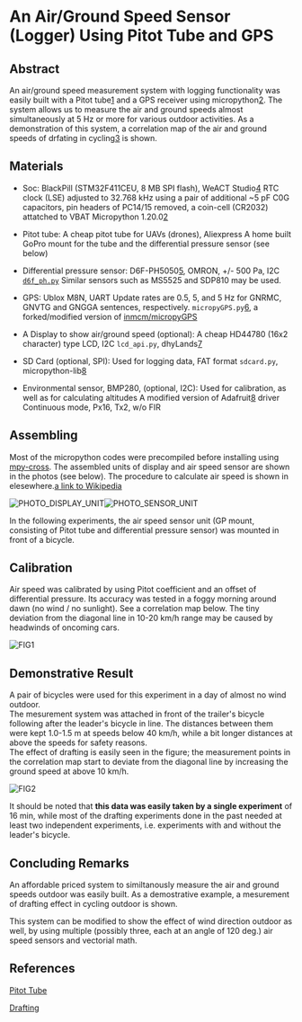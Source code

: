 # An Air/Ground Speed Sensor (Logger) Using Pitot Tube and GPS


## Abstract


An air/ground speed measurement system with logging functionality was easily built 
with a Pitot tube[1](https://en.wikipedia.org/wiki/Pitot_tube) and a GPS receiver using micropython[2](https://micropython.org/).  The system allows us 
to measure the air and ground speeds almost simultaneously at 5 Hz or more for various 
outdoor activities.  As a demonstration of this system, a correlation map of the air 
and ground speeds of drfating in cycling[3](https://en.wikipedia.org/wiki/Drafting_(aerodynamics)) is shown.


## Materials


- Soc:
BlackPill (STM32F411CEU, 8 MB SPI flash), WeACT Studio[4](https://github.com/WeActStudio)
RTC clock (LSE) adjusted to 32.768 kHz using a pair of additional ~5 pF C0G capacitors, 
pin headers of PC14/15 removed, a coin-cell (CR2032) attatched to VBAT
Micropython 1.20.0[2](https://micropython.org/)


- Pitot tube:
A cheap pitot tube for UAVs (drones), Aliexpress
A home built GoPro mount for the tube and the differential pressure sensor (see below)


- Differential pressure sensor:
D6F-PH5050[5](https://github.com/omron-devhub), OMRON, +/- 500 Pa, I2C
[`d6f_ph.py`](https://github.com/ekspla/D6F-PH)
Similar sensors such as MS5525 and SDP810 may be used.


- GPS:
Ublox M8N, UART
  Update rates are 0.5, 5, and 5 Hz for GNRMC, GNVTG and GNGGA sentences, respectively.
`micropyGPS.py`[6](https://github.com/ekspla/micropyGPS), a forked/modified version of [inmcm/micropyGPS](https://github.com/inmcm/micropyGPS)


- A Display to show air/ground speed (optional):
A cheap HD44780 (16x2 character) type LCD, I2C
`lcd_api.py`, dhyLands[7](https://github.com/dhylands/python_lcd)


- SD Card (optional, SPI):
Used for logging data, FAT format
`sdcard.py`, micropython-lib[8](https://github.com/micropython/micropython-lib)


- Environmental sensor, BMP280, (optional, I2C):
Used for calibration, as well as for calculating altitudes
A modified version of Adafruit[8](https://github.com/adafruit) driver
Continuous mode, Px16, Tx2, w/o FIR


## Assembling

Most of the micropython codes were precompiled before installing using [mpy-cross](https://github.com/micropython/micropython/tree/master/mpy-cross).
The assembled units of display and air speed sensor are shown in the photos (see below).
The procedure to calculate air speed is shown in elesewhere.[a link to Wikipedia](https://en.wikipedia.org/wiki/Pitot_tube)

![PHOTO_DISPLAY_UNIT](https://github.com/ekspla/Pitot_GPS_Sensor_Logger/assets/23088524/597a1803-d24d-48b3-8af5-0211344b13ab "Display_Unit")![PHOTO_SENSOR_UNIT](https://github.com/ekspla/Pitot_GPS_Sensor_Logger/assets/23088524/bd19487f-eebe-436c-b4d1-b03a5846598e "Sensor_Unit")

In the following experiments, the air speed sensor unit (GP mount, consisting of Pitot 
tube and differential pressure sensor) was mounted in front of a bicycle.


## Calibration

Air speed was calibrated by using Pitot coefficient and an offset of differential pressure.
Its accuracy was tested in a foggy morning around dawn (no wind / no sunlight).
See a correlation map below.  The tiny deviation from the diagonal line in 10-20 km/h range 
may be caused by headwinds of oncoming cars.

![FIG1](https://github.com/ekspla/Pitot_GPS_Sensor_Logger/assets/23088524/f7df4ba7-1bcd-483e-b431-faf6cff3856e "Fig1_Test_Calibration")


## Demonstrative Result

A pair of bicycles were used for this experiment in a day of almost no wind outdoor.  
The mesurement system was attached in front of the trailer's bicycle following after the 
leader's bicycle in line.  The distances between them were kept 1.0-1.5 m at speeds 
below 40 km/h, while a bit longer distances at above the speeds for safety reasons.  
The effect of drafting is easily seen in the figure; the measurement points in the correlation 
map start to deviate from the diagonal line by increasing the ground speed at above 10 km/h.

![FIG2](http:// "Fig2_Drafting_in_Cycling")

It should be noted that **this data was easily taken by a single experiment** of 16 min, while 
most of the drafting experiments done in the past needed at least two independent experiments,
i.e. experiments with and without the leader's bicycle.


## Concluding Remarks

An affordable priced system to similtanously measure the air and ground speeds outdoor was 
easily built.  As a demostrative example, a mesurement of drafting effect in cycling outdoor 
is shown.

This system can be modified to show the effect of wind direction outdoor as well, by using 
multiple (possibly three, each at an angle of 120 deg.) air speed sensors and vectorial math.


## References

[Pitot Tube](https://en.wikipedia.org/wiki/Pitot_tube)

[Drafting](https://en.wikipedia.org/wiki/Drafting_(aerodynamics))

